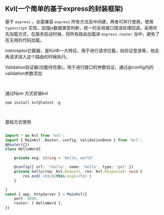 


## Kvl(一个简单的基于express的封装框架)

基于 `express` ，全面兼容 `express` 所有方法及中间键，两者可并行使用，使用 `typescript` 实现，加强js数据类型判断，统一的全局接口错误处理回调，采用优先加载方式，在服务启动时候，将所有路由加载进 `express.router` 当中，避免了在无用的代码加载。


interceptor拦截器，是Kvl中一大特征，用于进行请求拦截，如验证登录等，他会再请求进入这个路由的时候执行。


Validation验证器(功能待完善)，用于进行接口的参数验证，通过@config内的validation参数添加

<br />

通过Npm 方式安装kvl
```
npm install kvl@latest -g
```

<br>

基础方式使用
```typescript

import * as Kvl from 'kvl';
import { MainKvl ,Router, config, ValidationDone } from 'kvl';
@Router({}) 
class HelloWord{

	private msg: string = 'Hello, world'

	@config({ url: '/hello', name: 'hello', type: 'get' })
	private hello(req: Kvl.Request, res: Kvl.Response): void {
		res.end(`<h1>${this.msg}</h1>`)
	}

}
const { app, httpServer } = MainKvl({
	port: 8080,
	router: [ HelloWord ],
})
```